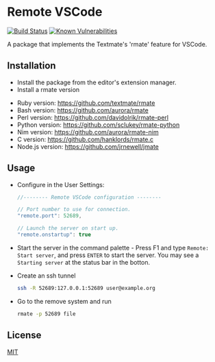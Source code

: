 # Remote VSCode

[![Build Status](https://travis-ci.org/rafaelmaiolla/remote-vscode.svg?branch=master)](https://travis-ci.org/rafaelmaiolla/remote-vscode)
[![Known Vulnerabilities](https://snyk.io/test/github/rafaelmaiolla/remote-vscode/badge.svg)](https://snyk.io/test/github/rafaelmaiolla/remote-vscode)


A package that implements the Textmate's 'rmate' feature for VSCode.

## Installation

* Install the package from the editor's extension manager.
* Install a rmate version
 - Ruby version: https://github.com/textmate/rmate
 - Bash version: https://github.com/aurora/rmate
 - Perl version: https://github.com/davidolrik/rmate-perl
 - Python version: https://github.com/sclukey/rmate-python
 - Nim version: https://github.com/aurora/rmate-nim
 - C version: https://github.com/hanklords/rmate.c
 - Node.js version: https://github.com/jrnewell/jmate

## Usage

* Configure in the User Settings:
  ```javascript
  //-------- Remote VSCode configuration --------

  // Port number to use for connection.
  "remote.port": 52689,

  // Launch the server on start up.
  "remote.onstartup": true
  ```

* Start the server in the command palette - Press F1 and type `Remote: Start server`, and press `ENTER` to start the server.
  You may see a `Starting server` at the status bar in the botton.

* Create an ssh tunnel
  ```bash
  ssh -R 52689:127.0.0.1:52689 user@example.org
  ```

* Go to the remove system and run
  ```bash
  rmate -p 52689 file
  ```

## License
[MIT](LICENSE.txt)
